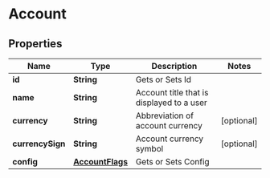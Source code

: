 
# Account

## Properties
Name | Type | Description | Notes
------------ | ------------- | ------------- | -------------
**id** | **String** | Gets or Sets Id | 
**name** | **String** | Account title that is displayed to a user | 
**currency** | **String** | Abbreviation of account currency |  [optional]
**currencySign** | **String** | Account currency symbol |  [optional]
**config** | [**AccountFlags**](AccountFlags.md) | Gets or Sets Config | 



